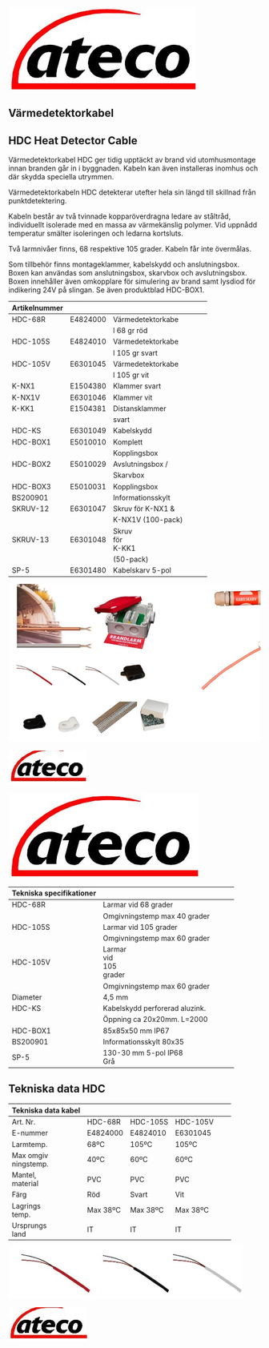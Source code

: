 ![](_page_0_Picture_1.jpeg)

## **Värmedetektorkabel**

## HDC Heat Detector Cable

Värmedetektorkabel HDC ger tidig upptäckt av brand vid utomhusmontage innan branden går in i byggnaden. Kabeln kan även installeras inomhus och där skydda speciella utrymmen.

Värmedetektorkabeln HDC detekterar utefter hela sin längd till skillnad från punktdetektering.

Kabeln består av två tvinnade kopparöverdragna ledare av ståltråd, individuellt isolerade med en massa av värmekänslig polymer. Vid uppnådd temperatur smälter isoleringen och ledarna kortsluts.

Två larmnivåer finns, 68 respektive 105 grader. Kabeln får inte övermålas.

Som tillbehör finns montageklammer, kabelskydd och anslutningsbox. Boxen kan användas som anslutningsbox, skarvbox och avslutningsbox. Boxen innehåller även omkopplare för simulering av brand samt lysdiod för indikering 24V på slingan. Se även produktblad HDC-BOX1.

| Artikelnummer |          |                       |  |  |  |
|---------------|----------|-----------------------|--|--|--|
| HDC-68R       | E4824000 | Värmedetektorkabe     |  |  |  |
|               |          | l 68 gr röd           |  |  |  |
| HDC-105S      | E4824010 | Värmedetektorkabe     |  |  |  |
|               |          | l 105 gr svart        |  |  |  |
| HDC-105V      | E6301045 | Värmedetektorkabe     |  |  |  |
|               |          | l 105 gr vit          |  |  |  |
| K-NX1         | E1504380 | Klammer svart         |  |  |  |
| K-NX1V        | E6301046 | Klammer vit           |  |  |  |
| K-KK1         | E1504381 | Distansklammer        |  |  |  |
|               |          | svart                 |  |  |  |
| HDC-KS        | E6301049 | Kabelskydd            |  |  |  |
| HDC-BOX1      | E5010010 | Komplett              |  |  |  |
|               |          | Kopplingsbox          |  |  |  |
| HDC-BOX2      | E5010029 | Avslutningsbox /      |  |  |  |
|               |          | Skarvbox              |  |  |  |
| HDC-BOX3      | E5010031 | Kopplingsbox          |  |  |  |
| BS200901      |          | Informationsskylt     |  |  |  |
| SKRUV-12      | E6301047 | Skruv för K-NX1 &     |  |  |  |
|               |          | K-NX1V (100-pack)     |  |  |  |
| SKRUV-13      | E6301048 | Skruv<br>för<br>K-KK1 |  |  |  |
|               |          | (50-pack)             |  |  |  |
| SP-5          | E6301480 | Kabelskarv 5-pol      |  |  |  |

![](_page_0_Picture_10.jpeg)

![](_page_0_Picture_11.jpeg)

![](_page_1_Picture_1.jpeg)

| Tekniska specifikationer |                                |  |  |  |
|--------------------------|--------------------------------|--|--|--|
| HDC-68R                  | Larmar vid 68 grader           |  |  |  |
|                          | Omgivningstemp max 40 grader   |  |  |  |
| HDC-105S                 | Larmar vid 105 grader          |  |  |  |
|                          | Omgivningstemp max 60 grader   |  |  |  |
| HDC-105V                 | Larmar<br>vid<br>105<br>grader |  |  |  |
|                          | Omgivningstemp max 60 grader   |  |  |  |
| Diameter                 | 4,5 mm                         |  |  |  |
| HDC-KS                   | Kabelskydd perforerad aluzink. |  |  |  |
|                          | Öppning ca 20x20mm. L=2000     |  |  |  |
| HDC-BOX1                 | 85x85x50 mm IP67               |  |  |  |
| BS200901                 | Informationsskylt 80x35        |  |  |  |
| SP-5                     | 130-30 mm 5-pol IP68<br>Grå    |  |  |  |

## **Tekniska data HDC**

| Tekniska data kabel     |          |          |          |  |  |
|-------------------------|----------|----------|----------|--|--|
| Art. Nr.                | HDC-68R  | HDC-105S | HDC-105V |  |  |
| E-nummer                | E4824000 | E4824010 | E6301045 |  |  |
| Larmtemp.               | 68ºC     | 105ºC    | 105ºC    |  |  |
| Max omgiv<br>ningstemp. | 40ºC     | 60ºC     | 60ºC     |  |  |
| Mantel,<br>material     | PVC      | PVC      | PVC      |  |  |
| Färg                    | Röd      | Svart    | Vit      |  |  |
| Lagrings<br>temp.       | Max 38ºC | Max 38ºC | Max 38ºC |  |  |
| Ursprungs<br>land       | IT       | IT       | IT       |  |  |

![](_page_1_Figure_5.jpeg)

![](_page_1_Picture_6.jpeg)